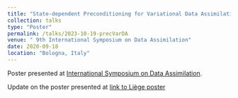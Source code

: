 ```yaml
---
title: "State-dependent Preconditioning for Variational Data Assimilation"
collection: talks
type: "Poster"
permalink: /talks/2023-10-19-precVarDA
venue: " 9th International Symposium on Data Assimilation"
date: 2020-09-18
location: "Bologna, Italy"
---
```


Poster presented at [International Symposium on Data Assimilation](https://eventi.unibo.it/isda2023).


Update on the poster presented at [link to Liège poster](https://hal.science/hal-04087646)

